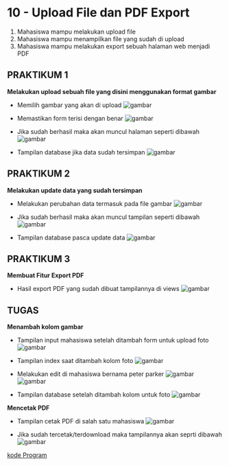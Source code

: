 # 10 - Upload File dan PDF Export

1. Mahasiswa mampu melakukan upload file
2. Mahasiswa mampu menampilkan file yang sudah di upload
3. Mahasiswa mampu melakukan export sebuah halaman web menjadi PDF

## PRAKTIKUM 1
**Melakukan upload sebuah file yang disini menggunakan format gambar**
* Memilih gambar yang akan di upload
![gambar](img/1.png)

* Memastikan form terisi dengan benar
![gambar](img/2.png)

* Jika sudah berhasil maka akan muncul halaman seperti dibawah
![gambar](img/3.png)

* Tampilan database jika data sudah tersimpan
![gambar](img/4.png)


## PRAKTIKUM 2
**Melakukan update data yang sudah tersimpan**
* Melakukan perubahan data termasuk pada file gambar
![gambar](img/5.png)

* Jika sudah berhasil maka akan muncul tampilan seperti dibawah
![gambar](img/6.png)

* Tampilan database pasca update data
![gambar](img/7.png)


## PRAKTIKUM 3
**Membuat Fitur Export PDF**
* Hasil export PDF yang sudah dibuat tampilannya di views
![gambar](img/8.png)


## TUGAS
**Menambah kolom gambar**
* Tampilan input mahasiswa setelah ditambah form untuk upload foto
![gambar](img/9.png)

* Tampilan index saat ditambah kolom foto
![gambar](img/10.png)

* Melakukan edit di mahasiswa bernama peter parker
![gambar](img/11.png)
![gambar](img/12.png)

* Tampilan database setelah ditambah kolom untuk foto
![gambar](img/15.png)

**Mencetak PDF**
* Tampilan cetak PDF di salah satu mahasiswa
![gambar](img/13.png)

* Jika sudah tercetak/terdownload maka tampilannya akan seprti dibawah
![gambar](img/14.png)

[kode Program](../../src/10_UploadFile_PDFExport)



